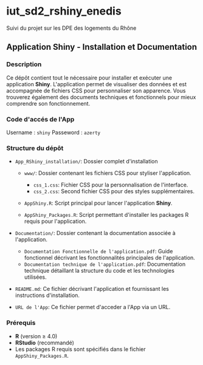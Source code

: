 # iut_sd2_rshiny_enedis
Suivi du projet sur les DPE des logements du Rhône

## Application Shiny - Installation et Documentation

### Description
Ce dépôt contient tout le nécessaire pour installer et exécuter une application **Shiny**. L'application permet de visualiser des données et est accompagnée de fichiers CSS pour personnaliser son apparence. Vous trouverez également des documents techniques et fonctionnels pour mieux comprendre son fonctionnement.

### Code d'accés de l'App
Username : `shiny`
Passeword : `azerty`

### Structure du dépôt

- `App_RShiny_installation/`: Dossier complet d'installation
  - `www/`: Dossier contenant les fichiers CSS pour styliser l'application.
    - `css_1.css`: Fichier CSS pour la personnalisation de l'interface.
    - `css_2.css`: Second fichier CSS pour des styles supplémentaires.

  - `AppShiny.R`: Script principal pour lancer l'application **Shiny**.
  - `AppShiny_Packages.R`: Script permettant d'installer les packages R requis pour l'application.

- `Documentation/`: Dossier contenant la documentation associée à l'application.
  - `Documentation Fonctionnelle de l'application.pdf`: Guide fonctionnel décrivant les fonctionnalités principales de l'application.
  - `Documentation technique de l'application.pdf`: Documentation technique détaillant la structure du code et les technologies utilisées.

- `README.md`: Ce fichier décrivant l'application et fournissant les instructions d'installation.
  
- `URL de l'App`: Ce fichier permet d'acceder a l'App via un URL.


### Prérequis
- **R** (version ≥ 4.0)
- **RStudio** (recommandé)
- Les packages R requis sont spécifiés dans le fichier `AppShiny_Packages.R`.
